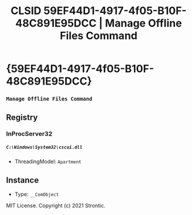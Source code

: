 ﻿---
title: "CLSID 59EF44D1-4917-4f05-B10F-48C891E95DCC | Manage Offline Files Command"
excerpt: What is COM-Object CLSID 59EF44D1-4917-4f05-B10F-48C891E95DCC?
---

# {59EF44D1-4917-4f05-B10F-48C891E95DCC}

### `Manage Offline Files Command`

## Registry


### InProcServer32

##### `C:\Windows\System32\cscui.dll`
* ThreadingModel: `Apartment`

## Instance

* Type: `__ComObject`

MIT License. Copyright (c) 2021 Strontic.


